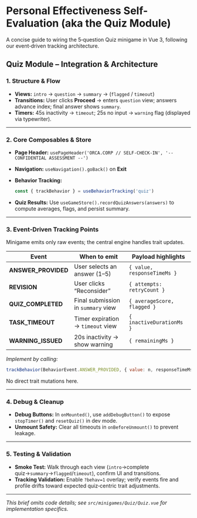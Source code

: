 # Personal Effectiveness Self-Evaluation (aka the Quiz Module)

A concise guide to wiring the 5‑question Quiz minigame in Vue 3, following our event‑driven tracking architecture.

## Quiz Module – Integration & Architecture

### 1. Structure & Flow

- **Views:** `intro` → `question` → `summary` → (`flagged` / `timeout`)
- **Transitions:** User clicks **Proceed** → enters `question` view; answers advance index; final answer shows `summary`.
- **Timers:** 45s inactivity → `timeout`; 25s no input → `warning` flag (displayed via typewriter).

---

### 2. Core Composables & Store

- **Page Header:** `usePageHeader('ORCA.CORP // SELF‑CHECK‑IN', '-- CONFIDENTIAL ASSESSMENT --')`
- **Navigation:** `useNavigation().goBack()` on **Exit**
- **Behavior Tracking:**

  ```js
  const { trackBehavior } = useBehaviorTracking('quiz')
  ```

- **Quiz Results:** Use `useGameStore().recordQuizAnswers(answers)` to compute averages, flags, and persist summary.

---

### 3. Event‑Driven Tracking Points

Minigame emits only raw events; the central engine handles trait updates.

| Event               | When to emit                       | Payload highlights          |
| ------------------- | ---------------------------------- | --------------------------- |
| **ANSWER_PROVIDED** | User selects an answer (1–5)       | `{ value, responseTimeMs }` |
| **REVISION**        | User clicks “Reconsider”           | `{ attempts: retryCount }`  |
| **QUIZ_COMPLETED**  | Final submission in `summary` view | `{ averageScore, flagged }` |
| **TASK_TIMEOUT**    | Timer expiration → `timeout` view  | `{ inactiveDurationMs }`    |
| **WARNING_ISSUED**  | 20s inactivity → show warning      | `{ remainingMs }`           |

_Implement by calling:_

```js
trackBehavior(BehaviorEvent.ANSWER_PROVIDED, { value: n, responseTimeMs })
```

No direct trait mutations here.

---

### 4. Debug & Cleanup

- **Debug Buttons:** In `onMounted()`, use `addDebugButton()` to expose `stopTimer()` and `resetQuiz()` in dev mode.
- **Unmount Safety:** Clear all timeouts in `onBeforeUnmount()` to prevent leakage.

---

### 5. Testing & Validation

- **Smoke Test:** Walk through each view (`intro`→complete quiz→`summary`→`flagged`/`timeout`), confirm UI and transitions.
- **Tracking Validation:** Enable `?behav=1` overlay; verify events fire and profile drifts toward expected quiz‑centric trait adjustments.

---

_This brief omits code details; see `src/minigames/Quiz/Quiz.vue` for implementation specifics._
